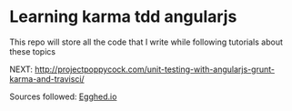 Learning karma tdd angularjs
===

This repo will store all the code that I write while following tutorials about these topics 

NEXT: http://projectpoppycock.com/unit-testing-with-angularjs-grunt-karma-and-travisci/

Sources followed: 
[Egghed.io][url-egghedio]

[url-egghedio]: https://egghead.io/lessons/angularjs-unit-testing-hello-world
